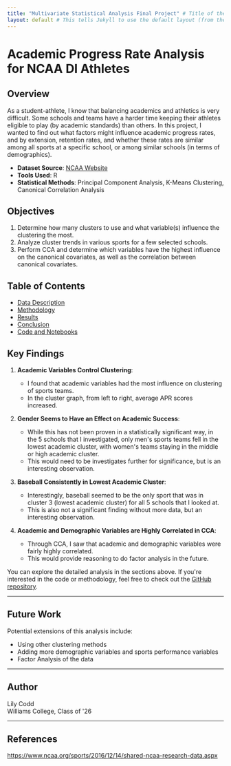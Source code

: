 ```yaml
---
title: "Multivariate Statistical Analysis Final Project" # Title of the page
layout: default # This tells Jekyll to use the default layout (from the theme)
---
```

# Academic Progress Rate Analysis for NCAA DI Athletes

## Overview

As a student-athlete, I know that balancing academics and athletics is very difficult. Some schools and teams have a harder time keeping their athletes eligible to play (by academic standards) than others. In this project, I wanted to find out what factors might influence academic progress rates, and by extension, retention rates, and whether these rates are similar among all sports at a specific school, or among similar schools (in terms of demographics). 

- **Dataset Source**: [NCAA Website](https://www.ncaa.org/sports/2016/12/14/shared-ncaa-research-data.aspx)
- **Tools Used**: R
- **Statistical Methods**: Principal Component Analysis, K-Means Clustering, Canonical Correlation Analysis

## Objectives 
1. Determine how many clusters to use and what variable(s) influence the clustering the most.
2. Analyze cluster trends in various sports for a few selected schools.
3. Perform CCA and determine which variables have the highest influence on the canonical covariates, as well as the correlation between canonical covariates.

## Table of Contents

- [Data Description](data.md)
- [Methodology](methodology.md)
- [Results](results.md)
- [Conclusion](conclusion.md)
- [Code and Notebooks](https://lec4.github.io/apr_project/)

## Key Findings

1. **Academic Variables Control Clustering**: 
   - I found that academic variables had the most influence on clustering of sports teams. 
   - In the cluster graph, from left to right, average APR scores increased. 

2. **Gender Seems to Have an Effect on Academic Success**:
   - While this has not been proven in a statistically significant way, in the 5 schools that I investigated, only men's sports teams fell in the lowest academic cluster, with women's teams staying in the middle or high academic cluster.
   - This would need to be investigates further for significance, but is an interesting observation. 

3. **Baseball Consistently in Lowest Academic Cluster**:
   - Interestingly, baseball seemed to be the only sport that was in cluster 3 (lowest academic cluster) for all 5 schools that I looked at.
   - This is also not a significant finding without more data, but an interesting observation. 

4. **Academic and Demographic Variables are Highly Correlated in CCA**:
   - Through CCA, I saw that academic and demographic variables were fairly highly correlated. 
   - This would provide reasoning to do factor analysis in the future. 

You can explore the detailed analysis in the sections above. If you're interested in the code or methodology, feel free to check out the [GitHub repository](https://github.com/Lec4/apr_project).

---
## Future Work

Potential extensions of this analysis include:
- Using other clustering methods
- Adding more demographic variables and sports performance variables
- Factor Analysis of the data

---

## Author

Lily Codd <br/>
Williams College, Class of '26

---

## References 
https://www.ncaa.org/sports/2016/12/14/shared-ncaa-research-data.aspx
